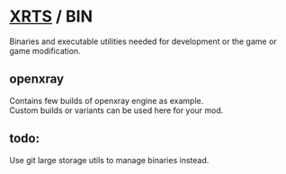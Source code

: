 # [XRTS](../) / BIN

Binaries and executable utilities needed for development or the game or game modification.

## openxray

Contains few builds of openxray engine as example. <br/>
Custom builds or variants can be used here for your mod.

## todo:

Use git large storage utils to manage binaries instead.
